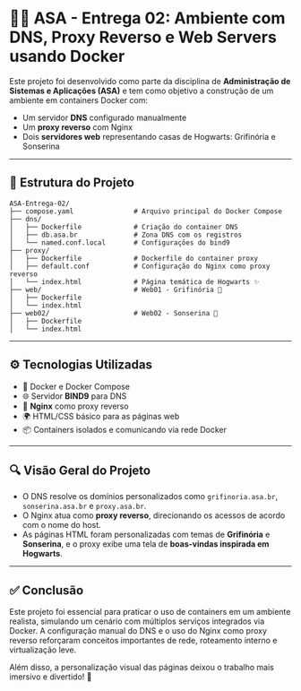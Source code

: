 # 🧙‍♂️ ASA - Entrega 02: Ambiente com DNS, Proxy Reverso e Web Servers usando Docker

Este projeto foi desenvolvido como parte da disciplina de **Administração de Sistemas e Aplicações (ASA)** e tem como objetivo a construção de um ambiente em containers Docker com:

- Um servidor **DNS** configurado manualmente
- Um **proxy reverso** com Nginx
- Dois **servidores web** representando casas de Hogwarts: Grifinória e Sonserina

---

## 📁 Estrutura do Projeto

```
ASA-Entrega-02/
├── compose.yaml               # Arquivo principal do Docker Compose
├── dns/
│   ├── Dockerfile             # Criação do container DNS
│   ├── db.asa.br              # Zona DNS com os registros
│   └── named.conf.local       # Configurações do bind9
├── proxy/
│   ├── Dockerfile             # Dockerfile do container proxy
│   ├── default.conf           # Configuração do Nginx como proxy reverso
│   └── index.html             # Página temática de Hogwarts ✨
├── web/                       # Web01 - Grifinória 🦁
│   ├── Dockerfile
│   └── index.html
├── web02/                     # Web02 - Sonserina 🐍
│   ├── Dockerfile
│   └── index.html
```

---

## ⚙️ Tecnologias Utilizadas

- 🐳 Docker e Docker Compose
- 🌐 Servidor **BIND9** para DNS
- 🔁 **Nginx** como proxy reverso
- 🌍 HTML/CSS básico para as páginas web
- 📦 Containers isolados e comunicando via rede Docker

---

## 🔍 Visão Geral do Projeto

- O DNS resolve os domínios personalizados como `grifinoria.asa.br`, `sonserina.asa.br` e `proxy.asa.br`.
- O Nginx atua como **proxy reverso**, direcionando os acessos de acordo com o nome do host.
- As páginas HTML foram personalizadas com temas de **Grifinória** e **Sonserina**, e o proxy exibe uma tela de **boas-vindas inspirada em Hogwarts**.

---

## ✅ Conclusão

Este projeto foi essencial para praticar o uso de containers em um ambiente realista, simulando um cenário com múltiplos serviços integrados via Docker. A configuração manual do DNS e o uso do Nginx como proxy reverso reforçaram conceitos importantes de rede, roteamento interno e virtualização leve.

Além disso, a personalização visual das páginas deixou o trabalho mais imersivo e divertido! 🎉

